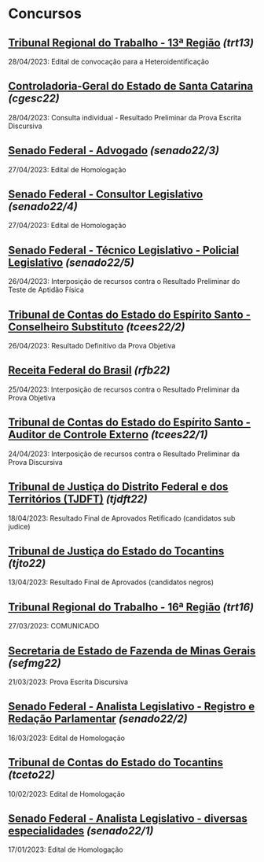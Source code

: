 # Concursos

## [Tribunal Regional do Trabalho - 13ª Região](./trt13/) *(trt13)*
28/04/2023: Edital de convocação para a Heteroidentificação

## [Controladoria-Geral do Estado de Santa Catarina](./cgesc22/) *(cgesc22)*
28/04/2023: Consulta individual - Resultado Preliminar da Prova Escrita Discursiva

## [Senado Federal - Advogado](./senado22-3/) *(senado22/3)*
27/04/2023: Edital de Homologação

## [Senado Federal - Consultor Legislativo](./senado22-4/) *(senado22/4)*
27/04/2023: Edital de Homologação

## [Senado Federal - Técnico Legislativo - Policial Legislativo](./senado22-5/) *(senado22/5)*
26/04/2023: Interposição de recursos contra o Resultado Preliminar do Teste de Aptidão Física

## [Tribunal de Contas do Estado do Espírito Santo - Conselheiro Substituto](./tcees22-2/) *(tcees22/2)*
26/04/2023: Resultado Definitivo da Prova Objetiva

## [Receita Federal do Brasil](./rfb22/) *(rfb22)*
25/04/2023: Interposição de recursos contra o Resultado Preliminar da Prova Objetiva

## [Tribunal de Contas do Estado do Espírito Santo - Auditor de Controle Externo](./tcees22-1/) *(tcees22/1)*
24/04/2023: Interposição de recursos contra o Resultado Preliminar da Prova Discursiva

## [Tribunal de Justiça do Distrito Federal e dos Territórios (TJDFT)](./tjdft22/) *(tjdft22)*
18/04/2023: Resultado Final de Aprovados Retificado (candidatos sub judice)

## [Tribunal de Justiça do Estado do Tocantins](./tjto22/) *(tjto22)*
13/04/2023: Resultado Final de Aprovados (candidatos negros)

## [Tribunal Regional do Trabalho - 16ª Região](./trt16/) *(trt16)*
27/03/2023: COMUNICADO

## [Secretaria de Estado de Fazenda de Minas Gerais](./sefmg22/) *(sefmg22)*
21/03/2023: Prova Escrita Discursiva

## [Senado Federal - Analista Legislativo - Registro e Redação Parlamentar](./senado22-2/) *(senado22/2)*
16/03/2023: Edital de Homologação

## [Tribunal de Contas do Estado do Tocantins](./tceto22/) *(tceto22)*
10/02/2023: Edital de Homologação

## [Senado Federal - Analista Legislativo - diversas especialidades](./senado22-1/) *(senado22/1)*
17/01/2023: Edital de Homologação
